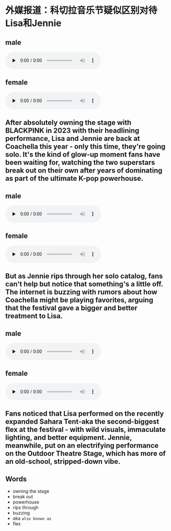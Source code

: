 # 外媒报道：科切拉音乐节疑似区别对待Lisa和Jennie

## male​
<audio id="audio" controls="" preload="none">
    <source id="mp3" src="./audio_male_1.wav">
</audio>

## female
<audio id="audio" controls="" preload="none">
    <source id="mp3" src="./audio_female_1.wav">
</audio>


## After absolutely **owning the stage** with BLACKPINK in 2023 with their headlining performance, Lisa and Jennie are back at Coachella this year - only this time, they're going solo. It's the kind of glow-up moment fans have been waiting for, watching the two superstars **break out** on their own after years of dominating as part of the ultimate K-pop **powerhouse**.
 
## male​
<audio id="audio" controls="" preload="none">
    <source id="mp3" src="./audio_male_2.wav">
</audio>

## female
<audio id="audio" controls="" preload="none">
    <source id="mp3" src="./audio_female_2.wav">
</audio>

## But as Jennie **rips through** her solo catalog, fans can't help but notice that something's a little off. The internet is **buzzing** with rumors about how Coachella might be playing favorites, arguing that the festival gave a bigger and better treatment to Lisa.
 
## male​
<audio id="audio" controls="" preload="none">
    <source id="mp3" src="./audio_male_3.wav">
</audio>

## female
<audio id="audio" controls="" preload="none">
    <source id="mp3" src="./audio_female_3.wav">
</audio>

## Fans noticed that Lisa performed on the recently expanded Sahara Tent-**aka** the second-biggest **flex** at the festival - with wild visuals, immaculate lighting, and better equipment. Jennie, meanwhile, put on an electrifying performance on the Outdoor Theatre Stage, which has more of an old-school, stripped-down vibe.


## Words
- owning the stage
- break out
- powerhouse
- rips through
- buzzing
- aka `also known as`
- flex
